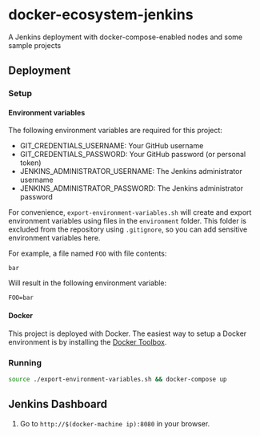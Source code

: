 # docker-ecosystem-jenkins
A Jenkins deployment with docker-compose-enabled nodes and some sample projects

## Deployment

### Setup

#### Environment variables

The following environment variables are required for this project:

* GIT_CREDENTIALS_USERNAME: Your GitHub username
* GIT_CREDENTIALS_PASSWORD: Your GitHub password (or personal token)
* JENKINS_ADMINISTRATOR_USERNAME: The Jenkins administrator username
* JENKINS_ADMINISTRATOR_PASSWORD: The Jenkins administrator password

For convenience, `export-environment-variables.sh` will create and export
environment variables using files in the `environment` folder. This folder is
excluded from the repository using `.gitignore`, so you can add sensitive
environment variables here.

For example, a file named `FOO` with file contents:

```
bar
```

Will result in the following environment variable:

`FOO=bar`

#### Docker

This project is deployed with Docker. The easiest way to setup a Docker environment is by installing the [Docker Toolbox](https://www.docker.com/docker-toolbox).

### Running

```bash
source ./export-environment-variables.sh && docker-compose up
```

## Jenkins Dashboard

1. Go to `http://$(docker-machine ip):8080` in your browser.
